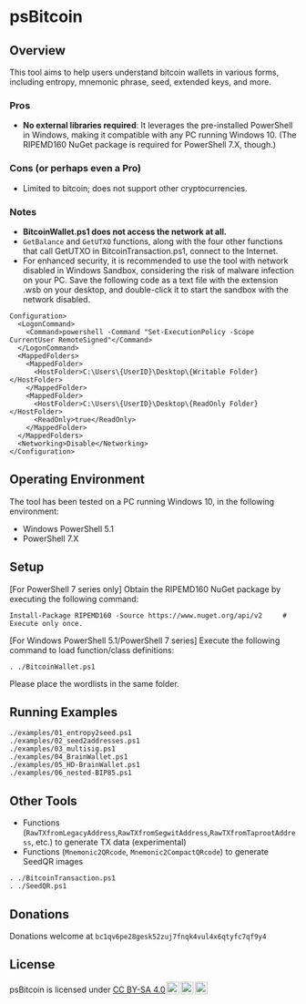 # psBitcoin

## Overview
This tool aims to help users understand bitcoin wallets in various forms, including entropy, mnemonic phrase, seed, extended keys, and more.

### Pros
- **No external libraries required**: It leverages the pre-installed PowerShell in Windows, making it compatible with any PC running Windows 10. (The RIPEMD160 NuGet package is required for PowerShell 7.X, though.)

### Cons  (or perhaps even a Pro)
- Limited to bitcoin; does not support other cryptocurrencies.

### Notes
- **BitcoinWallet.ps1 does not access the network at all.**
- `GetBalance` and `GetUTXO` functions, along with the four other functions that call GetUTXO in BitcoinTransaction.ps1, connect to the Internet.
- For enhanced security, it is recommended to use the tool with network disabled in Windows Sandbox, considering the risk of malware infection on your PC. Save the following code as a text file with the extension .wsb on your desktop, and double-click it to start the sandbox with the network disabled.


```NoNetwork.wsb
Configuration>
  <LogonCommand>
    <Command>powershell -Command "Set-ExecutionPolicy -Scope CurrentUser RemoteSigned"</Command>
  </LogonCommand>
  <MappedFolders>
    <MappedFolder>
      <HostFolder>C:\Users\{UserID}\Desktop\{Writable Folder}</HostFolder>
    </MappedFolder>
    <MappedFolder>
      <HostFolder>C:\Users\{UserID}\Desktop\{ReadOnly Folder}</HostFolder>
      <ReadOnly>true</ReadOnly>
    </MappedFolder>
  </MappedFolders>
  <Networking>Disable</Networking>
</Configuration>
```

## Operating Environment

The tool has been tested on a PC running Windows 10, in the following environment:
- Windows PowerShell 5.1
- PowerShell 7.X

## Setup
[For PowerShell 7 series only]
Obtain the RIPEMD160 NuGet package by executing the following command:

```
Install-Package RIPEMD160 -Source https://www.nuget.org/api/v2     # Execute only once. 
```

[For Windows PowerShell 5.1/PowerShell 7 series]
Execute the following command to load function/class definitions:

```powershell:
. ./BitcoinWallet.ps1
```

Please place the wordlists in the same folder.

## Running Examples

```powershell:
./examples/01_entropy2seed.ps1
./examples/02_seed2addresses.ps1
./examples/03_multisig.ps1
./examples/04_BrainWallet.ps1
./examples/05_HD-BrainWallet.ps1
./examples/06_nested-BIP85.ps1
```

## Other Tools

- Functions (`RawTXfromLegacyAddress`,`RawTXfromSegwitAddress`,`RawTXfromTaprootAddress`, etc.) to generate TX data (experimental)
- Functions (`Mnemonic2QRcode`, `Mnemonic2CompactQRcode`) to generate SeedQR images

```
. ./BitcoinTransaction.ps1
. ./SeedQR.ps1
```

## Donations

Donations welcome at `bc1qv6pe28gesk52zuj7fnqk4vul4x6qtyfc7qf9y4`

## License

<p xmlns:cc="http://creativecommons.org/ns#" xmlns:dct="http://purl.org/dc/terms/"><span property="dct:title">psBitcoin</span> is licensed under <a href="https://creativecommons.org/licenses/by-sa/4.0/?ref=chooser-v1" target="_blank" rel="license noopener noreferrer" style="display:inline-block;">CC BY-SA 4.0<img style="height:22px!important;margin-left:3px;vertical-align:text-bottom;" src="https://mirrors.creativecommons.org/presskit/icons/cc.svg?ref=chooser-v1" alt=""><img style="height:22px!important;margin-left:3px;vertical-align:text-bottom;" src="https://mirrors.creativecommons.org/presskit/icons/by.svg?ref=chooser-v1" alt=""><img style="height:22px!important;margin-left:3px;vertical-align:text-bottom;" src="https://mirrors.creativecommons.org/presskit/icons/sa.svg?ref=chooser-v1" alt=""></a></p>

